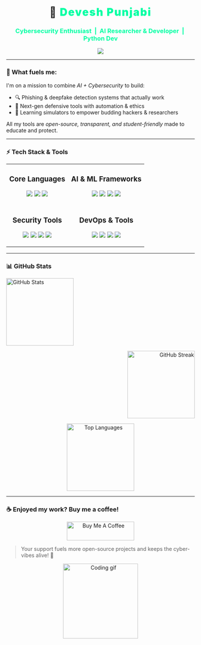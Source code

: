 <h1 align="center" style="font-weight: 900; letter-spacing: 2px;">
  👾 <span style="color:#00FFA3;">Devesh Punjabi</span>
</h1>

<h3 align="center" style="color:#00FFA3;">
  Cybersecurity Enthusiast &nbsp;|&nbsp; AI Researcher & Developer &nbsp;|&nbsp; Python Dev
</h3>

<p align="center">
  <img src="https://readme-typing-svg.demolab.com/?lines=Building%20AI%20against%20threats...;Scanning%20cyberspace...&font=Fira+Code&center=true&width=440&height=45&color=00FFAA&vCenter=true&size=22">
</p>


---

### 🧠 What fuels me:

I'm on a mission to combine *AI + Cybersecurity* to build:

- 🔍 Phishing & deepfake detection systems that actually work  
- 🔐 Next-gen defensive tools with automation & ethics  
- 🧪 Learning simulators to empower budding hackers & researchers  

All my tools are *open-source, transparent, and student-friendly* made to educate and protect.

---

### ⚡ Tech Stack & Tools

<table align="center"> <tr> <td align="center"> <h3>Core Languages</h3> <p> <img src="https://img.shields.io/badge/Python-3776AB?style=for-the-badge&logo=python&logoColor=white"/> <img src="https://img.shields.io/badge/Bash-4EAA25?style=for-the-badge&logo=gnu-bash&logoColor=white"/> <img src="https://img.shields.io/badge/SQL-4479A1?style=for-the-badge&logo=mysql&logoColor=white"/> </p> </td> <td align="center"> <h3>AI & ML Frameworks</h3> <p> <img src="https://img.shields.io/badge/PyTorch-EE4C2C?style=for-the-badge&logo=pytorch&logoColor=white"/> <img src="https://img.shields.io/badge/TensorFlow-FF6F00?style=for-the-badge&logo=tensorflow&logoColor=white"/> <img src="https://img.shields.io/badge/scikit--learn-F7931E?style=for-the-badge&logo=scikit-learn&logoColor=white"/> <img src="https://img.shields.io/badge/Gradio-F53900?style=for-the-badge&logo=gradio&logoColor=white"/> </p> </td> </tr> <tr> <td align="center"> <h3>Security Tools</h3> <p> <img src="https://img.shields.io/badge/Wireshark-1679A7?style=for-the-badge&logo=wireshark&logoColor=white"/> <img src="https://img.shields.io/badge/Metasploit-E34F26?style=for-the-badge&logo=metasploit&logoColor=white"/> <img src="https://img.shields.io/badge/Burp_Suite-FF6633?style=for-the-badge&logo=burp-suite&logoColor=white"/> <img src="https://img.shields.io/badge/Kali_Linux-557C94?style=for-the-badge&logo=kali-linux&logoColor=white"/> </p> </td> <td align="center"> <h3>DevOps & Tools</h3> <p> <img src="https://img.shields.io/badge/Git-F05032?style=for-the-badge&logo=git&logoColor=white"/> <img src="https://img.shields.io/badge/Docker-2496ED?style=for-the-badge&logo=docker&logoColor=white"/> <img src="https://img.shields.io/badge/VS_Code-007ACC?style=for-the-badge&logo=visual-studio-code&logoColor=white"/> <img src="https://img.shields.io/badge/Linux-FCC624?style=for-the-badge&logo=linux&logoColor=black"/> </p> </td> </tr> </table>

---

### 📊 GitHub Stats

<p align="left">
  <img src="https://github-readme-stats.vercel.app/api?username=deveshpunjabi&show_icons=true&theme=radical&bg_color=0D1117&title_color=00FFA3&icon_color=00FFA3&text_color=FFFFFF&border_color=00FFA3" alt="GitHub Stats" height="180"/>
<p/>
<p align="right">
  <img src="https://github-readme-streak-stats.herokuapp.com/?user=deveshpunjabi&theme=radical&stroke=0D1117&ring=00FFA3&fire=00FFA3&currStreakLabel=00FFA3&border=00FFA3" alt="GitHub Streak" height="180"/>
</p>
<p align="center">
  <img src="https://github-readme-stats.vercel.app/api/top-langs/?username=deveshpunjabi&layout=compact&theme=radical&bg_color=0D1117&title_color=00FFA3&text_color=FFFFFF&border_color=00FFA3" alt="Top Languages" height="180"/>
</p>

---

### ☕ Enjoyed my work? Buy me a coffee!

<p align="center">
  <a href="https://buymeacoffee.com/deveshpunjabi" target="_blank">
    <img src="https://cdn.buymeacoffee.com/buttons/v2/default-yellow.png" alt="Buy Me A Coffee" style="height: 50px; width: 180px;" />
  </a>
</p>

> Your support fuels more open-source projects and keeps the cyber-vibes alive! 🙌

<div align="center">
  <img src="https://media.giphy.com/media/ZEB6yFbLnhyQf7g3hn/giphy.gif" alt="Coding gif" width="200px" />
</div>
